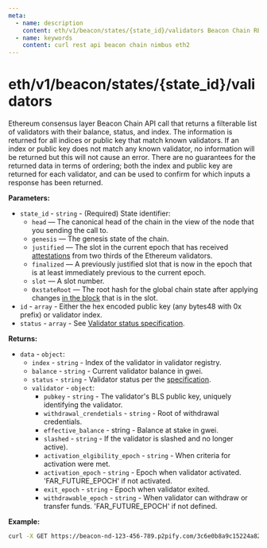 ```yaml
---
meta:
  - name: description
    content: eth/v1/beacon/states/{state_id}/validators Beacon Chain REST API call details and examples.
  - name: keywords
    content: curl rest api beacon chain nimbus eth2
---
```


# eth/v1/beacon/states/{state_id}/validators

Ethereum consensus layer Beacon Chain API call that returns a filterable list of validators with their balance, status, and index. The information is returned for all indices or public key that match known validators. If an index or public key does not match any known validator, no information will be returned but this will not cause an error. There are no guarantees for the returned data in terms of ordering; both the index and public key are returned for each validator, and can be used to confirm for which inputs a response has been returned.

**Parameters:** 

* `state_id` - `string` - (Required) State identifier:
  * `head` — The canonical head of the chain in the view of the node that you sending the call to.
  * `genesis` — The genesis state of the chain.
  * `justified` — The slot in the current epoch that has received [attestations](https://ethereum.org/en/developers/docs/consensus-mechanisms/pos/attestations/) from two thirds of the Ethereum validators.
  * `finalized` — A previously justified slot that is now in the epoch that is at least immediately previous to the current epoch.
  * `slot` — A slot number.
  * `0xstateRoot` — The root hash for the global chain state after applying changes [in the block](https://ethereum.org/en/developers/docs/blocks/) that is in the slot.
* `id` - `array` - Either the hex encoded public key (any bytes48 with 0x prefix) or validator index.
* `status` - `array` - See [Validator status specification](https://hackmd.io/ofFJ5gOmQpu1jjHilHbdQQ).

**Returns:** 

* `data` - `object`:
  * `index` - `string` - Index of the validator in validator registry.
  * `balance` - `string` - Current validator balance in gwei.
  * `status` - `string` - Validator status per the [specification](https://hackmd.io/ofFJ5gOmQpu1jjHilHbdQQ).
  * `validator` - `object`:
    * `pubkey` - `string` - The validator's BLS public key, uniquely identifying the validator.
    * `withdrawal_crendetials` - `string` - Root of withdrawal credentials.
    * `effective_balance` - string - Balance at stake in gwei.
    * `slashed` - `string` - If the validator is slashed and no longer active).
    * `activation_elgibility_epoch` - `string` - When criteria for activation were met.
    * `activation_epoch` - `string` - Epoch when validator activated. 'FAR_FUTURE_EPOCH' if not activated.
    * `exit_epoch` - `string` - Epoch when validator exited.
    * `withdrawable_epoch` - `string` - When validator can withdraw or transfer funds. 'FAR_FUTURE_EPOCH' if not defined.

**Example:**

``` sh
curl -X GET https://beacon-nd-123-456-789.p2pify.com/3c6e0b8a9c15224a8228b9a98ca1531d/eth/v1/beacon/states/head/validators?status=active
```
